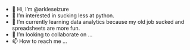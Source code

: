 - 👋 Hi, I’m @arkleseizure
- 👀 I’m interested in sucking less at python.
- 🌱 I’m currently learning data analytics because my old job sucked and spreadsheets are more fun.
- 💞️ I’m looking to collaborate on ...
- 📫 How to reach me ...

<!---
arkleseizure/arkleseizure is a ✨ special ✨ repository because its `README.md` (this file) appears on your GitHub profile.
You can click the Preview link to take a look at your changes.
--->
